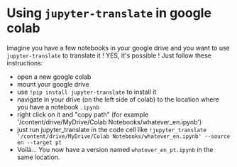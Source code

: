 # Using `jupyter-translate` in google colab

Imagine you have a few notebooks in your google drive and you want to use `jupyter-translate` to translate it ! YES, it's possible ! Just follow these instructions:

- open a new google colab
- mount your google drive
- use `!pip install jupyter-translate` to install it
- navigate in your drive (on the left side of colab) to the location where you have a notebook `.ipynb`
- right click on it and "copy path" (for example '/content/drive/MyDrive/Colab Notebooks/whatever_en.ipynb')
- just run jupyter_translate in the code cell like `!jupyter_translate '/content/drive/MyDrive/Colab Notebooks/whatever_en.ipynb' --source en --target pt`
- Voilà... You now have a version named  `whatever_en_pt.ipynb` in the same location.

  
